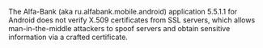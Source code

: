 The Alfa-Bank (aka ru.alfabank.mobile.android) application 5.5.1.1 for Android does not verify X.509 certificates from SSL servers, which allows man-in-the-middle attackers to spoof servers and obtain sensitive information via a crafted certificate.